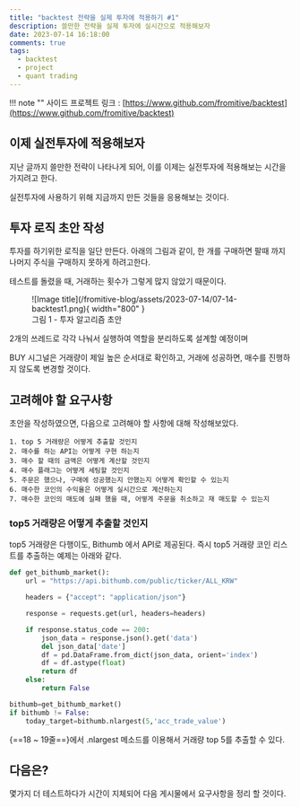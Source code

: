 ```yaml
---
title: "backtest 전략을 실제 투자에 적용하기 #1"
description: 쓸만한 전략을 실제 투자에 실시간으로 적용해보자
date: 2023-07-14 16:18:00
comments: true
tags:
  - backtest
  - project
  - quant trading
---
```


!!! note ""
    사이드 프로젝트 링크 : [https://www.github.com/fromitive/backtest](https://www.github.com/fromitive/backtest)


## 이제 실전투자에 적용해보자

지난 글까지 쓸만한 전략이 나타나게 되어, 이를 이제는 실전투자에 적용해보는 시간을 가지려고 한다.

실전투자에 사용하기 위해 지금까지 만든 것들을 응용해보는 것이다.

## 투자 로직 초안 작성

투자를 하기위한 로직을 일단 만든다. 아래의 그림과 같이, 한 개를 구매하면 팔때 까지 나머지 주식을 구매하지 못하게 하려고한다. 

테스트를 돌렸을 때, 거래하는 횟수가 그렇게 많지 않았기 때문이다.

<figure markdown>
  ![Image title](/fromitive-blog/assets/2023-07-14/07-14-backtest1.png){ width="800" }
  <figcaption>그림  1 - 투자 알고리즘 초안</figcaption>
</figure>

2개의 쓰레드로 각각 나눠서 실행하여 역할을 분리하도록 설계할 예정이며

BUY 시그널은 거래량이 제일 높은 순서대로 확인하고, 거래에 성공하면, 매수를 진행하지 않도록 변경할 것이다.


## 고려해야 할 요구사항

초안을 작성하였으면, 다음으로 고려해야 할 사항에 대해 작성해보았다.

``` title="요구사항"
1. top 5 거래량은 어떻게 추출할 것인지
2. 매수를 하는 API는 어떻게 구현 하는지
3. 매수 할 때의 금액은 어떻게 계산할 것인지
4. 매수 플래그는 어떻게 세팅할 것인지
5. 주문은 했으나, 구매에 성공했는지 안했는지 어떻게 확인할 수 있는지
6. 매수한 코인의 수익율은 어떻게 실시간으로 계산하는지
7. 매수한 코인의 매도에 실패 했을 때, 어떻게 주문을 취소하고 재 매도할 수 있는지
```

### top5 거래량은 어떻게 추출할 것인지

top5 거래량은 다행이도, Bithumb 에서 API로 제공된다. 즉시 top5 거래량 코인 리스트를 추출하는 예제는 아래와 같다.

``` python title="get_top5_volume_symbol.py" linenums="1" hl_lines="18 19"
def get_bithumb_market():
    url = "https://api.bithumb.com/public/ticker/ALL_KRW"

    headers = {"accept": "application/json"}

    response = requests.get(url, headers=headers)

    if response.status_code == 200:
        json_data = response.json().get('data')
        del json_data['date']
        df = pd.DataFrame.from_dict(json_data, orient='index')
        df = df.astype(float)
        return df
    else:
        return False

bithumb=get_bithumb_market()
if bithumb != False:
    today_target=bithumb.nlargest(5,'acc_trade_value')

```
{==18 ~ 19줄==}에서 .nlargest 메소드를 이용해서 거래량 top 5를 추출할 수 있다.


## 다음은?

몇가지 더 테스트하다가 시간이 지체되어 다음 게시물에서 요구사항을 정리 할 것이다.